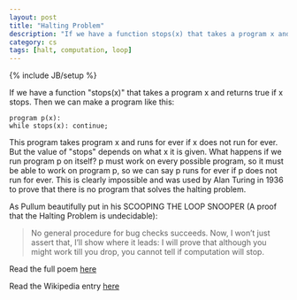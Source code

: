 ```yaml
---
layout: post
title: "Halting Problem"
description: "If we have a function stops(x) that takes a program x and returns true if x stops. Then we can make a program like this."
category: cs
tags: [halt, computation, loop]
---
```

{% include JB/setup %}


If we have a function "stops(x)" that takes a program x and returns true if x stops. Then we can make a program like this:
    
    program p(x):
    while stops(x): continue;
    
This program takes program x and runs for ever if x does not run for ever.
But the value of "stops" depends on what x it is given.
What happens if we run program p on itself? p must work on every possible program, so it must be able to work on program p, so we can say p runs for ever if p does not run for ever.
This is clearly impossible and was used by Alan Turing in 1936 to prove that there is no program that solves the halting problem.
 
As Pullum beautifully put in his SCOOPING THE LOOP SNOOPER (A proof that the Halting Problem is undecidable):

>No general procedure for bug checks succeeds.
>Now, I won’t just assert that, I’ll show where it leads: 
>I will prove that although you might work till you drop, 
>you cannot tell if computation will stop.

 Read the full poem [here](http://www.lel.ed.ac.uk/~gpullum/loopsnoop.html)

 Read the Wikipedia entry [here](http://en.wikipedia.org/wiki/Halting_problem)